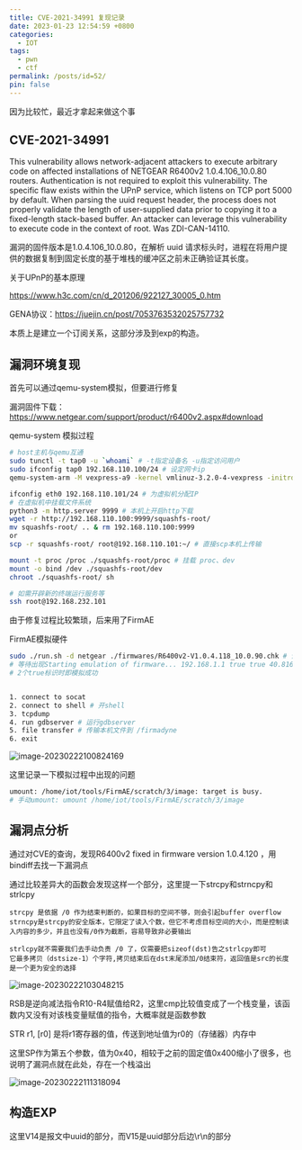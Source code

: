 ```yaml
---
title: CVE-2021-34991 复现记录
date: 2023-01-23 12:54:59 +0800
categories:
  - IOT
tags:
  - pwn
  - ctf
permalink: /posts/id=52/
pin: false
---
```


因为比较忙，最近才拿起来做这个事

## CVE-2021-34991

This vulnerability allows network-adjacent attackers to execute arbitrary code on affected installations of NETGEAR R6400v2 1.0.4.106_10.0.80 routers. Authentication is not required to exploit this vulnerability. The specific flaw exists within the UPnP service, which listens on TCP port 5000 by default. When parsing the uuid request header, the process does not properly validate the length of user-supplied data prior to copying it to a fixed-length stack-based buffer. An attacker can leverage this vulnerability to execute code in the context of root. Was ZDI-CAN-14110.

漏洞的固件版本是1.0.4.106_10.0.80，在解析 uuid 请求标头时，进程在将用户提供的数据复制到固定长度的基于堆栈的缓冲区之前未正确验证其长度。

关于UPnP的基本原理

https://www.h3c.com/cn/d_201206/922127_30005_0.htm

GENA协议：https://juejin.cn/post/7053763532025757732

本质上是建立一个订阅关系，这部分涉及到exp的构造。

## 漏洞环境复现

首先可以通过qemu-system模拟，但要进行修复

漏洞固件下载：https://www.netgear.com/support/product/r6400v2.aspx#download

qemu-system 模拟过程

```bash
# host主机与qemu互通
sudo tunctl -t tap0 -u `whoami` # -t指定设备名 -u指定访问用户
sudo ifconfig tap0 192.168.110.100/24 # 设定网卡ip
qemu-system-arm -M vexpress-a9 -kernel vmlinuz-3.2.0-4-vexpress -initrd initrd.img-3.2.0-4-vexpress -drive if=sd,file=debian_wheezy_armhf_standard.qcow2 -append "root=/dev/mmcblk0p2" -net nic -net tap,ifname=tap0,script=no,downscript=no -nographic # 启动虚拟机

ifconfig eth0 192.168.110.101/24 # 为虚拟机分配IP
# 在虚拟机中挂载文件系统
python3 -m http.server 9999 # 本机上开启http下载
wget -r http://192.168.110.100:9999/squashfs-root/
mv squashfs-root/ .. & rm 192.168.110.100:9999
or
scp -r squashfs-root/ root@192.168.110.101:~/ # 直接scp本机上传输

mount -t proc /proc ./squashfs-root/proc # 挂载 proc、dev
mount -o bind /dev ./squashfs-root/dev
chroot ./squashfs-root/ sh

# 如需开辟新的终端运行服务等
ssh root@192.168.232.101
```

由于修复过程比较繁琐，后来用了FirmAE

FirmAE模拟硬件

```bash
sudo ./run.sh -d netgear ./firmwares/R6400v2-V1.0.4.118_10.0.90.chk # 调试模式
# 等待出现Starting emulation of firmware... 192.168.1.1 true true 40.816549436 47.928199433
# 2个true标识时即模拟成功


1. connect to socat
2. connect to shell # 开shell
3. tcpdump 
4. run gdbserver # 运行gdbserver
5. file transfer # 传输本机文件到 /firmadyne
6. exit
```

![image-20230222100824169](https://e4l4pic.oss-cn-beijing.aliyuncs.com/img/image-20230222100824169.png)

这里记录一下模拟过程中出现的问题

```bash
umount: /home/iot/tools/FirmAE/scratch/3/image: target is busy.
# 手动umount: umount /home/iot/tools/FirmAE/scratch/3/image


```

## 漏洞点分析

通过对CVE的查询，发现R6400v2 fixed in firmware version 1.0.4.120 ，用bindiff去找一下漏洞点

通过比较差异大的函数会发现这样一个部分，这里提一下strcpy和strncpy和strlcpy

```
strcpy 是依据 /0 作为结束判断的，如果目标的空间不够，则会引起buffer overflow
strncpy是strcpy的安全版本，它限定了读入个数，但它不考虑目标空间的大小，而是控制读入内容的多少，并且也没有/0作为截断，容易导致非必要输出

strlcpy就不需要我们去手动负责 /0 了，仅需要把sizeof(dst)告之strlcpy即可
它最多拷贝（dstsize-1）个字符,拷贝结束后在dst末尾添加/0结束符，返回值是src的长度
是一个更为安全的选择
```



![image-20230222103048215](https://e4l4pic.oss-cn-beijing.aliyuncs.com/img/image-20230222103048215.png)



RSB是逆向减法指令R10-R4赋值给R2，这里cmp比较值变成了一个栈变量，该函数内又没有对该栈变量赋值的指令，大概率就是函数参数

STR  r1, [r0] 是将r1寄存器的值，传送到地址值为r0的（存储器）内存中

这里SP作为第五个参数，值为0x40，相较于之前的固定值0x400缩小了很多，也说明了漏洞点就在此处，存在一个栈溢出

![image-20230222111318094](https://e4l4pic.oss-cn-beijing.aliyuncs.com/img/image-20230222111318094.png)



## 构造EXP

这里V14是报文中uuid的部分，而V15是uuid部分后边\r\n的部分









